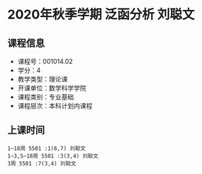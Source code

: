 # 2020年秋季学期 泛函分析 刘聪文






## 课程信息

- 课程号：001014.02
- 学分：4
- 教学类型：理论课
- 开课单位：数学科学学院
- 课程类别：专业基础
- 课程层次：本科计划内课程

## 上课时间

```
1~18周 5501 :1(6,7) 刘聪文
1~3,5~18周 5501 :3(3,4) 刘聪文
3周 5501 :7(3,4) 刘聪文
```

